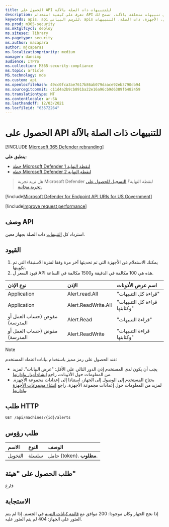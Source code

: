 ```yaml
---
title: الحصول على API للتنبيهات ذات الصلة بالآلة
description: تعرف على كيفية استخدام API للحصول على تنبيهات متعلقة بالآلة. تسمح لك API هذه باسترداد كل التنبيهات المرتبطة بجهاز معين في Microsoft Defender ل Endpoint.
keywords: apis، api للرسم البياني، apis المعتمدة، الحصول، الأجهزة، ذات الصلة، التنبيهات
ms.prod: m365-security
ms.mktglfcycl: deploy
ms.sitesec: library
ms.pagetype: security
ms.author: macapara
author: mjcaparas
ms.localizationpriority: medium
manager: dansimp
audience: ITPro
ms.collection: M365-security-compliance
ms.topic: article
MS.technology: mde
ms.custom: api
ms.openlocfilehash: 49cc0fca3ae7617b86ab079daace92eb3790db94
ms.sourcegitcommit: c11d4a2b9cb891ba22e16a96cb9d6389f6482459
ms.translationtype: MT
ms.contentlocale: ar-SA
ms.lasthandoff: 12/03/2021
ms.locfileid: "63572264"
---
```

# <a name="get-machine-related-alerts--api"></a>الحصول على API للتنبيهات ذات الصلة بالآلة

[!INCLUDE [Microsoft 365 Defender rebranding](../../includes/microsoft-defender.md)]

**ينطبق على:** 
- [خطة Microsoft Defender لنقطة النهاية 1](https://go.microsoft.com/fwlink/?linkid=2154037)
- [خطة Microsoft Defender لنقطة النهاية 2](https://go.microsoft.com/fwlink/?linkid=2154037)

> هل تريد تجربة Microsoft Defender لنقطة النهاية؟ [التسجيل للحصول على تجربة مجانية.](https://signup.microsoft.com/create-account/signup?products=7f379fee-c4f9-4278-b0a1-e4c8c2fcdf7e&ru=https://aka.ms/MDEp2OpenTrial?ocid=docs-wdatp-exposedapis-abovefoldlink)

[!include[Microsoft Defender for Endpoint API URIs for US Government](../../includes/microsoft-defender-api-usgov.md)]

[!include[Improve request performance](../../includes/improve-request-performance.md)]

## <a name="api-description"></a>وصف API

استرداد كل [التنبيهات](alerts.md) ذات الصلة بجهاز معين.

## <a name="limitations"></a>القيود

1. يمكنك الاستعلام عن الأجهزة التي تم تحديثها آخر مرة وفقا لفترة الاستبقاء التي تم تكوينها.
2. قيود السعر ل API هذه هي 100 مكالمة في الدقيقة و1500 مكالمة في الساعة.

نوع الإذن|الإذن|اسم عرض الأذونات
:---|:---|:---
Application|Alert.read.All|"قراءة كل التنبيهات"
Application|Alert.ReadWrite.All|"قراءة كل التنبيهات وكتابتها"
مفوض (حساب العمل أو المدرسة) | Alert.Read | "قراءة التنبيهات"
مفوض (حساب العمل أو المدرسة) | Alert.ReadWrite | "قراءة التنبيهات وكتابتها"

> [!NOTE]
> عند الحصول على رمز مميز باستخدام بيانات اعتماد المستخدم:
>
> - يجب أن يكون لدى المستخدم إذن الدور التالي على الأقل: "عرض البيانات". لمزيد من المعلومات حول الأذونات، راجع [إنشاء أدوار وإدارتها](user-roles.md).
> - يحتاج المستخدم إلى الوصول إلى الجهاز، استنادا إلى إعدادات مجموعة الأجهزة. لمزيد من المعلومات حول إعدادات مجموعة الأجهزة، راجع [إنشاء مجموعات الأجهزة وإدارتها](machine-groups.md).

## <a name="http-request"></a>طلب HTTP

```http
GET /api/machines/{id}/alerts
```

## <a name="request-headers"></a>طلب رؤوس

الاسم|النوع|الوصف
:---|:---|:---
التخويل | سلسلة | حامل {token}. **مطلوب**.

## <a name="request-body"></a>طلب الحصول على "هيئة"

فارغ

## <a name="response"></a>الاستجابة

إذا نجح الجهاز وكان موجودا: 200 موافق مع [قائمة كيانات التنبيه](alerts.md) في الجسم. إذا لم يتم العثور على الجهاز: 404 لم يتم العثور عليه.
